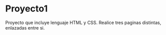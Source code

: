 # Proyecto1
Proyecto que incluye lenguaje HTML y CSS. Realice tres paginas distintas, enlazadas entre si.
